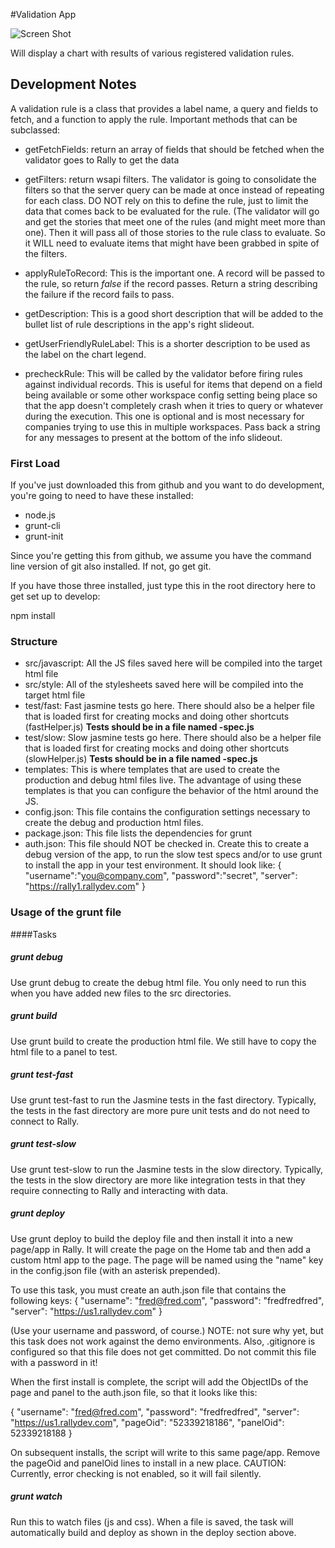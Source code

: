 #Validation App

![Screen Shot](./images/screenshot.png)

Will display a chart with results of various registered validation rules.

## Development Notes

A validation rule is a class that provides a label name, a query and fields to fetch, 
and a function to apply the rule.  Important methods that can be subclassed:

  * getFetchFields:  return an array of fields that should be fetched when the validator 
  goes to Rally to get the data
  * getFilters: return wsapi filters.  The validator is going to consolidate the filters so
  that the server query can be made at once instead of repeating for each class.  DO NOT 
  rely on this to define the rule, just to limit the data that comes back to be evaluated 
  for the rule.  (The validator will go and get the stories that meet one of the rules (and
  might meet more than one).  Then it will pass all of those stories to the rule class to
  evaluate.  So it WILL need to evaluate items that might have been grabbed in spite of the
  filters.
  
  * applyRuleToRecord:  This is the important one.  A record will be passed to the rule, so 
  return _false_ if the record passes.  Return a string describing the failure if the record 
  fails to pass.  
  
  * getDescription:  This is a good short description that will be added to the bullet list
  of rule descriptions in the app's right slideout.
  * getUserFriendlyRuleLabel: This is a shorter description to be used as the label on the
  chart legend.
  
  * precheckRule:  This will be called by the validator before firing rules against individual
  records.  This is useful for items that depend on a field being available or some other 
  workspace config setting being place so that the app doesn't completely crash when it tries
  to query or whatever during the execution.  This one is optional and is most necessary for
  companies trying to use this in multiple workspaces.  Pass back a string for any messages to present at the bottom of the info slideout.
  


### First Load

If you've just downloaded this from github and you want to do development, 
you're going to need to have these installed:

 * node.js
 * grunt-cli
 * grunt-init
 
Since you're getting this from github, we assume you have the command line
version of git also installed.  If not, go get git.

If you have those three installed, just type this in the root directory here
to get set up to develop:

  npm install

### Structure

  * src/javascript:  All the JS files saved here will be compiled into the 
  target html file
  * src/style: All of the stylesheets saved here will be compiled into the 
  target html file
  * test/fast: Fast jasmine tests go here.  There should also be a helper 
  file that is loaded first for creating mocks and doing other shortcuts
  (fastHelper.js) **Tests should be in a file named <something>-spec.js**
  * test/slow: Slow jasmine tests go here.  There should also be a helper
  file that is loaded first for creating mocks and doing other shortcuts 
  (slowHelper.js) **Tests should be in a file named <something>-spec.js**
  * templates: This is where templates that are used to create the production
  and debug html files live.  The advantage of using these templates is that
  you can configure the behavior of the html around the JS.
  * config.json: This file contains the configuration settings necessary to
  create the debug and production html files.  
  * package.json: This file lists the dependencies for grunt
  * auth.json: This file should NOT be checked in.  Create this to create a
  debug version of the app, to run the slow test specs and/or to use grunt to
  install the app in your test environment.  It should look like:
    {
        "username":"you@company.com",
        "password":"secret",
        "server": "https://rally1.rallydev.com"
    }
  
### Usage of the grunt file
####Tasks
    
##### grunt debug

Use grunt debug to create the debug html file.  You only need to run this when you have added new files to
the src directories.

##### grunt build

Use grunt build to create the production html file.  We still have to copy the html file to a panel to test.

##### grunt test-fast

Use grunt test-fast to run the Jasmine tests in the fast directory.  Typically, the tests in the fast 
directory are more pure unit tests and do not need to connect to Rally.

##### grunt test-slow

Use grunt test-slow to run the Jasmine tests in the slow directory.  Typically, the tests in the slow
directory are more like integration tests in that they require connecting to Rally and interacting with
data.

##### grunt deploy

Use grunt deploy to build the deploy file and then install it into a new page/app in Rally.  It will create the page on the Home tab and then add a custom html app to the page.  The page will be named using the "name" key in the config.json file (with an asterisk prepended).

To use this task, you must create an auth.json file that contains the following keys:
{
    "username": "fred@fred.com",
    "password": "fredfredfred",
    "server": "https://us1.rallydev.com"
}

(Use your username and password, of course.)  NOTE: not sure why yet, but this task does not work against the demo environments.  Also, .gitignore is configured so that this file does not get committed.  Do not commit this file with a password in it!

When the first install is complete, the script will add the ObjectIDs of the page and panel to the auth.json file, so that it looks like this:

{
    "username": "fred@fred.com",
    "password": "fredfredfred",
    "server": "https://us1.rallydev.com",
    "pageOid": "52339218186",
    "panelOid": 52339218188
}

On subsequent installs, the script will write to this same page/app. Remove the
pageOid and panelOid lines to install in a new place.  CAUTION:  Currently, error checking is not enabled, so it will fail silently.

##### grunt watch

Run this to watch files (js and css).  When a file is saved, the task will automatically build and deploy as shown in the deploy section above.

